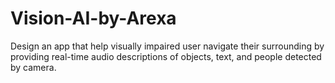 # Vision-AI-by-Arexa
Design an app that help visually impaired user navigate their surrounding by providing real-time audio descriptions of objects, text, and people detected by camera. 

